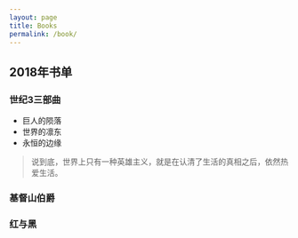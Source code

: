 ```yaml
---
layout: page
title: Books
permalink: /book/
---
```


## 2018年书单

### 世纪3三部曲

* 巨人的陨落
* 世界的凛东
* 永恒的边缘

> 说到底，世界上只有一种英雄主义，就是在认清了生活的真相之后，依然热爱生活。

### 基督山伯爵



### 红与黑


